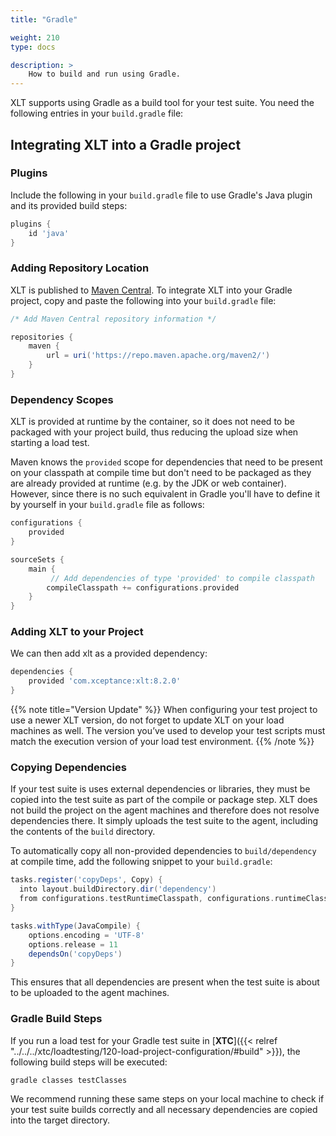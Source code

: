 ```yaml
---
title: "Gradle"

weight: 210
type: docs

description: >
    How to build and run using Gradle.
---
```


XLT supports using Gradle as a build tool for your test suite. You need the following entries in your `build.gradle` file:

## Integrating XLT into a Gradle project

### Plugins
Include the following in your `build.gradle` file to use Gradle's Java plugin and its provided build steps:

```groovy
plugins {
    id 'java'
}
```

### Adding Repository Location
XLT is published to [Maven Central](https://search.maven.org/artifact/com.xceptance/xlt). To integrate XLT into your Gradle project, copy and paste the following into your `build.gradle` file:

```groovy
/* Add Maven Central repository information */

repositories {
    maven {
        url = uri('https://repo.maven.apache.org/maven2/')
    }
}
```

### Dependency Scopes
XLT is provided at runtime by the container, so it does not need to be packaged with your project build, thus reducing the upload size when starting a load test.

Maven knows the `provided` scope for dependencies that need to be present on your classpath at compile time but don't need to be packaged as they are already provided at runtime (e.g. by the JDK or web container). However, since there is no such equivalent in Gradle you'll have to define it by yourself in your `build.gradle` file as follows: 

```groovy
configurations {
    provided
}

sourceSets {
    main {
         // Add dependencies of type 'provided' to compile classpath
        compileClasspath += configurations.provided
    }
}
```  

### Adding XLT to your Project
We can then add xlt as a provided dependency:

```groovy
dependencies {
    provided 'com.xceptance:xlt:8.2.0'
}
```  

{{% note title="Version Update" %}}
When configuring your test project to use a newer XLT version, do not forget to update XLT on your load machines as well. The version you’ve used to develop your test scripts must match the execution version of your load test environment.
{{% /note %}}

### Copying Dependencies

If your test suite is uses external dependencies or libraries, they must be copied into the test suite as part of the compile or package step. XLT does not build the project on the agent machines and therefore does not resolve dependencies there. It simply uploads the test suite to the agent, including the contents of the `build` directory.

To automatically copy all non-provided dependencies to `build/dependency` at compile time, add the following snippet to your `build.gradle`:

```groovy
tasks.register('copyDeps', Copy) {
  into layout.buildDirectory.dir('dependency')
  from configurations.testRuntimeClasspath, configurations.runtimeClasspath
}

tasks.withType(JavaCompile) {
    options.encoding = 'UTF-8'
    options.release = 11
    dependsOn('copyDeps')
}
```

This ensures that all dependencies are present when the test suite is about to be uploaded to the agent machines.

### Gradle Build Steps
If you run a load test for your Gradle test suite in [**XTC**]({{< relref "../../../xtc/loadtesting/120-load-project-configuration/#build" >}}), the following build steps will be executed:

`gradle classes testClasses`

We recommend running these same steps on your local machine to check if your test suite builds correctly and all necessary dependencies are copied into the target directory.